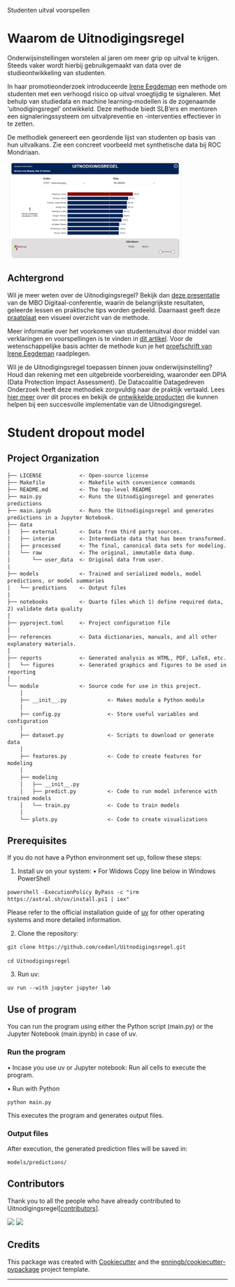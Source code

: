 Studenten uitval voorspellen

# Waarom de Uitnodigingsregel
Onderwijsinstellingen worstelen al jaren om meer grip op uitval te krijgen. Steeds vaker wordt hierbij gebruikgemaakt van data over de studieontwikkeling van studenten.

In haar promotieonderzoek introduceerde [Irene Eegdeman](https://www.linkedin.com/in/irene-eegdeman-1b0a6b25) een methode om studenten met een verhoogd risico op uitval 
vroegtijdig te signaleren. Met behulp van studiedata en machine learning-modellen is de zogenaamde ‘uitnodigingsregel’ ontwikkeld.
Deze methode biedt SLB’ers en mentoren een signaleringssysteem om uitvalpreventie en -interventies effectiever in te zetten.

De methodiek genereert een geordende lijst van studenten op basis van hun uitvalkans. Zie een concreet voorbeeld met synthetische data bij ROC Mondriaan.

<img src="references/Afbeelding1.png" width="400">


## Achtergrond
Wil je meer weten over de Uitnodigingsregel? Bekijk dan [deze presentatie](https://datagedrevenonderzoekmbo.nl/wp-content/uploads/2023/09/Presentatie-MBO-Digitaal.pdf) van de MBO Digitaal-conferentie, waarin de belangrijkste resultaten, geleerde lessen en praktische tips worden gedeeld. Daarnaast geeft deze [praatplaat](https://datagedrevenonderzoekmbo.nl/wp-content/uploads/2023/09/Praatplaat-Methode-EegdemanV2-1-scaled.jpg) een visueel overzicht van de methode.

Meer informatie over het voorkomen van studentenuitval door middel van verklaringen en voorspellingen is te vinden in [dit artikel](https://www.onderwijskennis.nl/kennisbank/studentenuitval-voorkomen-door-verklaren-en-voorspellen). Voor de wetenschappelijke basis achter de methode kun je het [proefschrift van Irene Eegdeman](https://research.vu.nl/en/publications/enhancing-study-success-in-dutch-vocational-education) raadplegen.

Wil je de Uitnodigingsregel toepassen binnen jouw onderwijsinstelling? Houd dan rekening met een uitgebreide voorbereiding, waaronder een DPIA (Data Protection Impact Assessment). De Datacoalitie Datagedreven Onderzoek heeft deze methodiek zorgvuldig naar de praktijk vertaald. Lees [hier meer](https://datagedrevenonderzoekmbo.nl/category/themas/voorspelmodel) over dit proces en bekijk de [ontwikkelde producten](https://datagedrevenonderzoekmbo.nl/themas/voorspelmodel/praktijkpilot-de-uitnodigingsregel) die kunnen helpen bij een succesvolle implementatie van de Uitnodigingsregel.


# Student dropout model

## Project Organization

```
├── LICENSE            <- Open-source license
├── Makefile           <- Makefile with convenience commands
├── README.md          <- The top-level README
├── main.py            <- Runs the Uitnodigingsregel and generates predictions
├── main.ipnyb         <- Runs the Uitnodigingsregel and generates predictions in a Jupyter Notebook.
├── data
│   ├── external       <- Data from third party sources.
│   ├── interim        <- Intermediate data that has been transformed.
│   ├── processed      <- The final, canonical data sets for modeling.
│   └── raw            <- The original, immutable data dump.
│       └── user_data  <- Original data from user.
|
├── models             <- Trained and serialized models, model predictions, or model summaries
│   └── predictions    <- Output files
|
├── notebooks          <- Quarto files which 1) define required data, 2) validate data quality
│
├── pyproject.toml     <- Project configuration file 
│
├── references         <- Data dictionaries, manuals, and all other explanatory materials.
│
├── reports            <- Generated analysis as HTML, PDF, LaTeX, etc.
│   └── figures        <- Generated graphics and figures to be used in reporting
│
└── module             <- Source code for use in this project.
    │
    ├── __init__.py             <- Makes module a Python module
    │
    ├── config.py               <- Store useful variables and configuration
    │
    ├── dataset.py              <- Scripts to download or generate data
    │
    ├── features.py             <- Code to create features for modeling
    │
    ├── modeling                
    │   ├── __init__.py 
    │   ├── predict.py          <- Code to run model inference with trained models          
    │   └── train.py            <- Code to train models
    │
    └── plots.py                <- Code to create visualizations
```
## Prerequisites
If you do not have a Python environment set up, follow these steps:
1. Install uv on your system:
• For Widows
Copy line below in Windows PowerShell
```
powershell -ExecutionPolicy ByPass -c "irm https://astral.sh/uv/install.ps1 | iex"
```
Please refer to the official installation guide of [uv](https://docs.astral.sh/uv/getting-started/installation/) for other operating systems and more detailed information.

2. Clone the repository:

```
git clone https://github.com/cedanl/Uitnodigingsregel.git

cd Uitnodigingsregel
```

3. Run uv:

```
uv run --with jupyter jupyter lab
```


## Use of program
You can run the program using either the Python script (main.py) or the Jupyter Notebook (main.ipynb) in case of uv.


### Run the program
• Incase you use uv or Jupyter notebook: 
Run all cells to execute the program.

• Run with Python
```
python main.py
```
This executes the program and generates output files.


### Output files
After execution, the generated prediction files will be saved in:

```
models/predictions/
```


## Contributors
Thank you to all the people who have already contributed to Uitnodigingsregel[[contributors](https://github.com/cedanl/Uitnodigingsregel/graphs/contributors)].

[![](https://github.com/tin900.png?size=50)](https://github.com/tin900)
[![](https://github.com/MondriaanBI.png?size=50)](https://github.com/MondriaanBI)


## Credits
This package was created with [Cookiecutter](https://github.com/audreyr/cookiecutter) and the [enningb/cookiecutter-pypackage](https://github.com/enningb/cookiecutter-pypackage) project template.

--------

